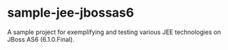 # sample-jee-jbossas6

A sample project for exemplifying and testing various JEE technologies on JBoss AS6 (6.1.0.Final).
